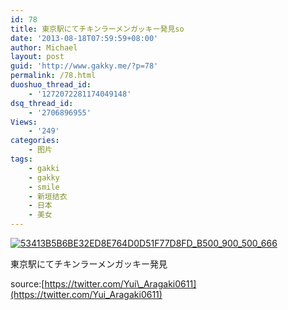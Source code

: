 ```yaml
---
id: 78
title: 東京駅にてチキンラーメンガッキー発見so
date: '2013-08-18T07:59:59+08:00'
author: Michael
layout: post
guid: 'http://www.gakky.me/?p=78'
permalink: /78.html
duoshuo_thread_id:
    - '1272072281174049148'
dsq_thread_id:
    - '2706896955'
Views:
    - '249'
categories:
    - 图片
tags:
    - gakki
    - gakky
    - smile
    - 新垣结衣
    - 日本
    - 美女
---
```


[![53413B5B6BE32ED8E764D0D51F77D8FD_B500_900_500_666](http://www.yui-aragaki.org/wp-content/uploads/img/53413B5B6BE32ED8E764D0D51F77D8FD_B500_900_500_666.jpeg)](http://www.yui-aragaki.org/wp-content/uploads/img/53413B5B6BE32ED8E764D0D51F77D8FD_B1280_1280_768_1024.jpeg)

<span>東京駅にてチキンラーメンガッキー発見</span>

<span>source:<span></span>[https://twitter.com/Yui\_Aragaki0611](https://twitter.com/Yui_Aragaki0611)<span></span><span></span><span></span><span></span><span></span><span></span><span></span>[](https://twitter.com/Yui_Aragaki0611)</span><span></span>

<span>  
</span>